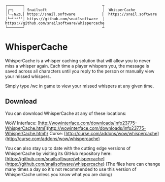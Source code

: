 ```
┌───────┐                                   ┬
│┌─┐    │ Snailsoft                         │  WhisperCache
│└─┐ɴᴀɪʟ│ https://snail.software            │  https://snail.software
│└─┘ˢᵒᶠᵗ│ https://github.com/snailsoftware  │  https://github.com/snailsoftware/whispercache
└───────┘                                   ┴
```

# WhisperCache
WhisperCache is a whisper caching solution that will allow you to never miss a whisper again. Each time a player whispers you,
the message is saved across all characters until you reply to the person or manually view your missed whispers.

Simply type /wc in game to view your missed whispers at any given time.

## Download
You can download WhisperCache at any of these locations:

WoW Interface: [http://wowinterface.com/downloads/info23775-WhisperCache.html](http://wowinterface.com/downloads/info23775-WhisperCache.html)\
Curse: [http://curse.com/addons/wow/whispercache](http://curse.com/addons/wow/whispercache)

You can also stay up to date with the cutting edge versions of WhisperCache by visiting its GitHub repository here: [https://github.com/snailsoftware/whispercache](https://github.com/snailsoftware/whispercache) (The files here can change many times a day so it's not recommended to use this version of WhisperCache unless you know what you are doing)
